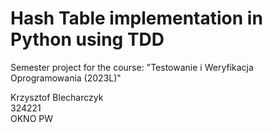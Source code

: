 # Hash Table implementation in Python using TDD

Semester project for the course: "Testowanie i Weryfikacja Oprogramowania (2023L)"

Krzysztof Blecharczyk\
324221\
OKNO PW

